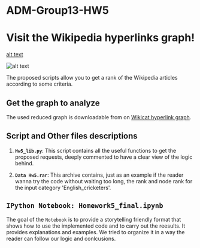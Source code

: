 # ADM-Group13-HW5
# Visit the Wikipedia hyperlinks graph!

[alt text](https://i.imgur.com/2PKTFYy.png)

![alt text](http://eliotkitty.e.l.pic.centerblog.net/d92bb14c.gif)

The proposed scripts allow you to get a rank of the Wikipedia articles according to some criteria.


## Get the graph to analyze 

The used reduced graph is downloadable from on [Wikicat hyperlink graph](https://drive.google.com/file/d/1ghPJ4g6XMCUDFQ2JPqAVveLyytG8gBfL/view?usp=sharing). 

## Script and Other files descriptions

1. __`Hw5_lib.py`__: 
	This script contains all the useful functions to get the proposed requests, deeply commented to have a clear view of the logic behind.
	
2.  __`Data Hw5.rar`__:
	This archive contains, just as an example if the reader wanna try the code without waiting too long, the rank and node rank for the input category 'English_cricketers'.

  
## `IPython Notebook: Homework5_final.ipynb `
The goal of the `Notebook` is to provide a storytelling friendly format that shows how to use the implemented code and to carry out the reesults. It provides explanations and examples.
We tried to organize it in a way the reader can follow our logic and conlcusions.

